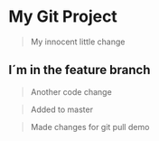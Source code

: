 # My Git Project

> My innocent little change

## I´m in the feature branch

> Another code change

> Added to master

> Made changes for git pull demo
